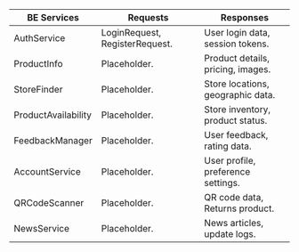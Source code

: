 | BE Services      | Requests                                              | Responses             |
|-----------------|------------------------------------------------------------------|-----------------------------------|
| AuthService     | LoginRequest, RegisterRequest.              | User login data, session tokens.  |
| ProductInfo     | Placeholder.                  | Product details, pricing, images. |
| StoreFinder     | Placeholder.    | Store locations, geographic data.  |
| ProductAvailability | Placeholder. | Store inventory, product status.   |
| FeedbackManager | Placeholder.                  | User feedback, rating data.       |
| AccountService   | Placeholder.       | User profile, preference settings.|
| QRCodeScanner   | Placeholder.     | QR code data, Returns product.|
| NewsService     | Placeholder.       | News articles, update logs.       |

